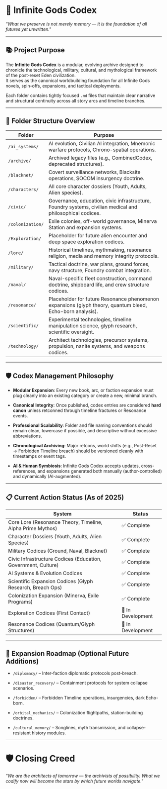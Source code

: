 # **🌌 Infinite Gods Codex**

*"What we preserve is not merely memory — it is the foundation of all futures yet unwritten."*

---

## **📚 Project Purpose**

The **Infinite Gods Codex** is a modular, evolving archive designed to chronicle the technological, military, cultural, and mythological framework of the post-reset Eden civilization.  
 It serves as the canonical worldbuilding foundation for all Infinite Gods novels, spin-offs, expansions, and tactical deployments.

Each folder contains tightly focused `.md` files that maintain clear narrative and structural continuity across all story arcs and timeline branches.

---

## **📂 Folder Structure Overview**

| Folder | Purpose |
| ----- | ----- |
| `/ai_systems/` | AI evolution, Civilian AI integration, Mnemonic warfare protocols, Chrono-spatial operations. |
| `/archive/` | Archived legacy files (e.g., CombinedCodex, deprecated structures). |
| `/blacknet/` | Covert surveillance networks, Blacksite operations, SOCOM insurgency doctrine. |
| `/characters/` | All core character dossiers (Youth, Adults, Alien species). |
| `/civic/` | Governance, education, civic infrastructure, Foundry systems, civilian medical and philosophical codices. |
| `/colonization/` | Exile colonies, off-world governance, Minerva Station and expansion systems. |
| `/Exploration/` | Placeholder for future alien encounter and deep space exploration codices. |
| `/lore/` | Historical timelines, mythmaking, resonance religion, media and memory integrity protocols. |
| `/military/` | Tactical doctrine, war plans, ground forces, navy structure, Foundry combat integration. |
| `/naval/` | Naval-specific fleet construction, command doctrine, shipboard life, and crew structure codices. |
| `/resonance/` | Placeholder for future Resonance phenomenon expansions (glyph theory, quantum bleed, Echo-born analysis). |
| `/scientific/` | Experimental technologies, timeline manipulation science, glyph research, scientific oversight. |
| `/technology/` | Architect technologies, precursor systems, propulsion, nanite systems, and weapons codices. |

---

## **🛡️ Codex Management Philosophy**

* **Modular Expansion**: Every new book, arc, or faction expansion must plug cleanly into an existing category or create a new, minimal branch.

* **Canonical Integrity**: Once published, codex entries are considered **hard canon** unless retconned through timeline fractures or Resonance events.

* **Professional Scalability**: Folder and file naming conventions should remain clean, lowercase if possible, and descriptive without excessive abbreviations.

* **Chronological Archiving**: Major retcons, world shifts (e.g., Post-Reset → Forbidden Timeline breach) should be versioned cleanly with timestamps or event tags.

* **AI & Human Symbiosis**: Infinite Gods Codex accepts updates, cross-references, and expansions generated both manually (author-controlled) and dynamically (AI-augmented).

---

## **📋 Current Action Status (As of 2025\)**

| System | Status |
| ----- | ----- |
| Core Lore (Resonance Theory, Timeline, Alpha Prime Mythos) | ✅ Complete |
| Character Dossiers (Youth, Adults, Alien Species) | ✅ Complete |
| Military Codices (Ground, Naval, Blacknet) | ✅ Complete |
| Civic Infrastructure Codices (Education, Government, Culture) | ✅ Complete |
| AI Systems & Evolution Codices | ✅ Complete |
| Scientific Expansion Codices (Glyph Research, Breach Ops) | ✅ Complete |
| Colonization Expansion (Minerva, Exile Programs) | ✅ Complete |
| Exploration Codices (First Contact) | 🔲 In Development |
| Resonance Codices (Quantum/Glyph Structures) | 🔲 In Development |

---

## **🧠 Expansion Roadmap (Optional Future Additions)**

* `/diplomacy/` – Inter-faction diplomatic protocols post-breach.

* `/disaster_recovery/` – Containment protocols for system collapse scenarios.

* `/forbidden/` – Forbidden Timeline operations, insurgencies, dark Echo-born.

* `/orbital_mechanics/` – Colonization flightpaths, station-building doctrines.

* `/cultural_memory/` – Songlines, myth transmission, and collapse-resistant history modules.

---

# **🛡️ Closing Creed**

*"We are the architects of tomorrow — the archivists of possibility. What we codify now will become the stars by which future worlds navigate."*

